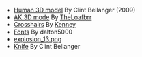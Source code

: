- [Human 3D model](https://opengameart.org/content/base-human-models-low-poly "CC-BY 3.0")
  By Clint Bellanger (2009)
- [AK 3D mode](https://opengameart.org/content/ak "CC0") By
  [TheLoafbrr](https://twitter.com/TheLoafbrr)
- [Crosshairs](https://kenney.nl/assets/crosshair-pack "CC0") By
  [Kenney](https://kenney.nl/)
- [Fonts](https://godotengine.org/asset-library/asset/316 "MIT") By dalton5000
- [explosion_13.png](https://opengameart.org/content/fire-explosion "CC0")
- [Knife](https://opengameart.org/content/iron-knife "CC0") By Clint Bellanger
